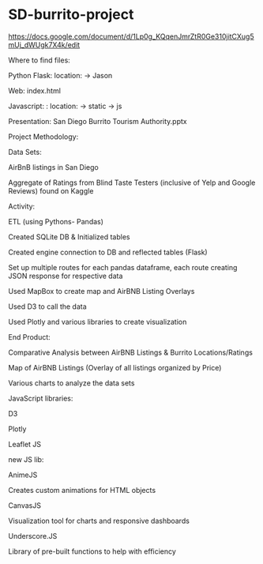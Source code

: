 # SD-burrito-project

https://docs.google.com/document/d/1Lp0g_KQqenJmrZtR0Ge310jitCXug5mUj_dWUgk7X4k/edit




Where to find files: 

Python Flask: location: -> Jason 

Web: index.html

Javascript: : location: -> static -> js

Presentation: San Diego Burrito Tourism Authority.pptx




Project Methodology: 

Data Sets:

AirBnB listings in San Diego 

Aggregate of Ratings from Blind Taste Testers (inclusive of Yelp and Google Reviews) found on Kaggle

Activity:

 ETL (using Pythons- Pandas)
 
 Created SQLite DB & Initialized tables
 
 Created engine connection to DB and reflected tables (Flask)
 
 Set up multiple routes for each pandas dataframe, each route creating JSON response for respective data
 
 Used MapBox to create map and AirBNB Listing Overlays
 
 Used D3 to call the data 
 
 Used Plotly and various libraries to create visualization
 
End Product:

 Comparative Analysis between AirBNB Listings & Burrito Locations/Ratings 
 
 Map of AirBNB Listings (Overlay of all listings organized by Price)
 
 Various charts to analyze the data sets
 


JavaScript libraries: 

 D3
 
 Plotly 
 
 Leaflet JS
 
new JS lib: 

AnimeJS

 Creates custom animations for HTML objects
 
 CanvasJS
 
 Visualization tool for charts and responsive dashboards
 
 Underscore.JS
 
 Library of pre-built functions to help with efficiency
 
